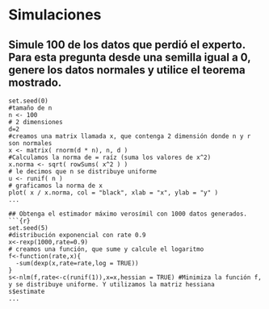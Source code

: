 # Simulaciones

## Simule 100 de los datos que perdió el experto. Para esta pregunta desde una semilla igual a 0, genere los datos normales y utilice el teorema mostrado.

```{r}
set.seed(0)
#tamaño de n
n <- 100
# 2 dimensiones
d=2
#creamos una matrix llamada x, que contenga 2 dimensión donde n y r son normales
x <- matrix( rnorm(d * n), n, d )
#Calculamos la norma de = raíz (suma los valores de x^2)
x.norma <- sqrt( rowSums( x^2 ) )
# le decimos que n se distribuye uniforme
u <- runif( n )
# graficamos la norma de x
plot( x / x.norma, col = "black", xlab = "x", ylab = "y" )
...

## Obtenga el estimador máximo verosímil con 1000 datos generados.
```{r}
set.seed(5)
#distribución exponencial con rate 0.9
x<-rexp(1000,rate=0.9)
# creamos una función, que sume y calcule el logaritmo
f<-function(rate,x){
  -sum(dexp(x,rate=rate,log = TRUE))
}
s<-nlm(f,rate<-c(runif(1)),x=x,hessian = TRUE) #Minimiza la función f, y se distribuye uniforme. Y utilizamos la matriz hessiana
s$estimate
...
